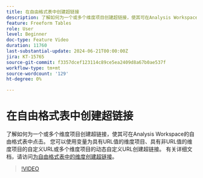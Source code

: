 ```yaml
---
title: 在自由格式表中创建超链接
description: 了解如何为一个或多个维度项目创建超链接，使其可在Analysis Workspace的自由格式表中点击。 您可以使用变量为具有URL值的维度项目、具有非URL值的维度项目的自定义URL或多个维度项目的动态自定义URL创建超链接。
feature: Freeform Tables
role: User
level: Beginner
doc-type: Feature Video
duration: 11760
last-substantial-update: 2024-06-21T00:00:00Z
jira: KT-15765
source-git-commit: f3357dcef123114c89ce5ea2409d8a67b0ae537f
workflow-type: tm+mt
source-wordcount: '129'
ht-degree: 0%

---
```



# 在自由格式表中创建超链接

了解如何为一个或多个维度项目创建超链接，使其可在Analysis Workspace的自由格式表中点击。 您可以使用变量为具有URL值的维度项目、具有非URL值的维度项目的自定义URL或多个维度项目的动态自定义URL创建超链接。 有关详细文档，请访问[为自由格式表中的维度创建超链接](https://experienceleague.adobe.com/zh-hans/docs/analytics/analyze/analysis-workspace/visualizations/freeform-table/freeform-table-hyperlinks)。

>[!VIDEO](https://video.tv.adobe.com/v/3445797/?learn=on&captions=chi_hans)
